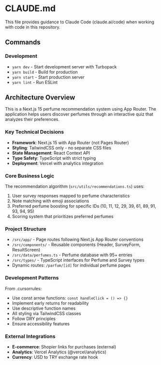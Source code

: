 # CLAUDE.md

This file provides guidance to Claude Code (claude.ai/code) when working with code in this repository.

## Commands

### Development
- `yarn dev` - Start development server with Turbopack
- `yarn build` - Build for production
- `yarn start` - Start production server
- `yarn lint` - Run ESLint

## Architecture Overview

This is a Next.js 15 perfume recommendation system using App Router. The application helps users discover perfumes through an interactive quiz that analyzes their preferences.

### Key Technical Decisions
- **Framework**: Next.js 15 with App Router (not Pages Router)
- **Styling**: TailwindCSS only - no separate CSS files
- **State Management**: React Context API
- **Type Safety**: TypeScript with strict typing
- **Deployment**: Vercel with analytics integration

### Core Business Logic
The recommendation algorithm (`src/utils/recommendations.ts`) uses:
1. User survey responses mapped to perfume characteristics
2. Note matching with emoji associations
3. Preferred perfume boosting for specific IDs (10, 11, 12, 29, 39, 61, 89, 91, 93, 94, 95)
4. Scoring system that prioritizes preferred perfumes

### Project Structure
- `/src/app/` - Page routes following Next.js App Router conventions
- `/src/components/` - Reusable components (Header, SurveyForm, ResultScreen)
- `/src/data/perfumes.ts` - Perfume database with 95+ entries
- `/src/types/` - TypeScript interfaces for Perfume and Survey types
- Dynamic routes: `/parfum/[id]` for individual perfume pages

### Development Patterns
From .cursorrules:
- Use const arrow functions: `const handleClick = () => {}`
- Implement early returns for readability
- Use descriptive function names
- All styling via TailwindCSS classes
- Follow DRY principles
- Ensure accessibility features

### External Integrations
- **E-commerce**: Shopier links for purchases (external)
- **Analytics**: Vercel Analytics (@vercel/analytics)
- **Currency**: USD to TRY exchange rate hook